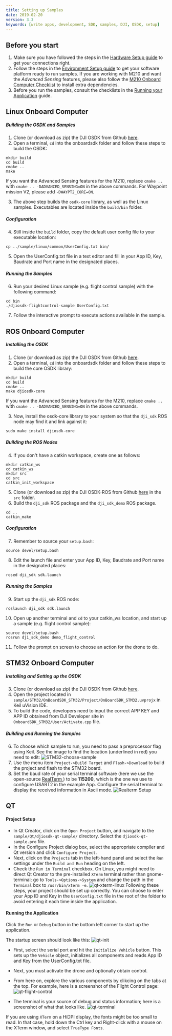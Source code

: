 ```yaml
---
title: Setting up Samples
date: 2019-02-20
version: 3.3
keywords: [write apps, development, SDK, samples, DJI, OSDK, setup]
---
```



## Before you start

1. Make sure you have followed the steps in the [Hardware Setup guide](../development-workflow/hardware-setup.html) to get your connections right.
2. Follow the steps in the [Environment Setup guide](../development-workflow/environment-setup.html) to get your software platform ready to run samples. If you are working with M210 and want the *Advanced Sensing* features, please also follow the [M210 Onboard Computer Checklist](../M210-Docs/oes-checklist.html) to install extra dependencies.
3. Before you run the samples, consult the checklists in the [Running your Application](../development-workflow/run-application.html) guide.

## Linux Onboard Computer

##### Building the OSDK and Samples

1. Clone (or download as zip) the DJI OSDK from Github [here](https://www.github.com/dji-sdk/Onboard-SDK).
2. Open a terminal, `cd` into the onboardsdk folder and follow these steps to build the OSDK:
```
mkdir build
cd build
cmake ..
make
```
If you want the Advanced Sensing features for the M210, replace `cmake ..` with `cmake .. -DADVANCED_SENSING=ON` in the above commands. For Waypoint mission V2, please add `-DWAYPT2_CORE=ON`.

3. The above step builds the `osdk-core` library, as well as the Linux samples. Executables are located inside the `build/bin` folder.

##### Configuration
4. Still inside the `build` folder, copy the default user config file to your executable location:
```
cp ../sample/linux/common/UserConfig.txt bin/
```
5. Open the UserConfig.txt file in a text editor and fill in your App ID, Key, Baudrate and Port name in the designated places.

##### Running the Samples
6. Run your desired Linux sample (e.g. flight control sample) with the following command:
```
cd bin
./djiosdk-flightcontrol-sample UserConfig.txt
```
7. Follow the interactive prompt to execute actions available in the sample.

## ROS Onboard Computer

##### Installing the OSDK

1. Clone (or download as zip) the DJI OSDK from Github [here](https://www.github.com/dji-sdk/Onboard-SDK).
2. Open a terminal, `cd` into the onboardsdk folder and follow these steps to build the core OSDK library:
```
mkdir build
cd build
cmake ..
make djiosdk-core
```
If you want the Advanced Sensing features for the M210, replace `cmake ..` with `cmake .. -DADVANCED_SENSING=ON` in the above commands.

3. Now, install the osdk-core library to your system so that the `dji_sdk` ROS node may find it and link against it:
```
sudo make install djiosdk-core
```

##### Building the ROS Nodes

4. If you don't have a catkin workspace, create one as follows:
```
mkdir catkin_ws
cd catkin_ws
mkdir src
cd src
catkin_init_workspace
```
5. Clone (or download as zip) the DJI OSDK-ROS from Github [here](https://www.github.com/dji-sdk/Onboard-SDK-ROS) in the `src` folder.
6. Build the `dji_sdk` ROS package and the `dji_sdk_demo` ROS package.
```
cd ..
catkin_make
```

##### Configuration
7. Remember to source your `setup.bash`:
```
source devel/setup.bash
```
8. Edit the launch file and enter your App ID, Key, Baudrate and Port name in the designated places:
```
rosed dji_sdk sdk.launch
```


##### Running the Samples

9. Start up the `dji_sdk` ROS node:
```
roslaunch dji_sdk sdk.launch
```
10. Open up another terminal and `cd` to your catkin_ws location, and start up a sample (e.g. flight control sample):
```
source devel/setup.bash
rosrun dji_sdk_demo demo_flight_control
```
11. Follow the prompt on screen to choose an action for the drone to do.

## STM32 Onboard Computer

##### Installing and Setting up the OSDK
3. Clone (or download as zip) the DJI OSDK from Github [here](https://www.github.com/dji-sdk/Onboard-SDK).
4. Open the project located in `sample/STM32/OnBoardSDK_STM32/Project/OnBoardSDK_STM32.uvprojx` in Keil uVision IDE.
5. To build the code, developers need to input the correct APP KEY and APP ID obtained from DJI Developer site in `OnboardSDK_STM32/User/Activate.cpp` file.

##### Building and Running the Samples

6. To choose which sample to run, you need to pass a preprocessor flag using Keil. See the image to find the location (underlined in red) you need to edit:
![STM32-choose-sample](../images/STM32/stm32_sample_macro.png)
7. Use the menu item `Project->Build Target` and `Flash->Download` to build the project and flash to the STM32 board.
8. Set the baud rate of your serial terminal software (here we use the open-source <a href="http://realterm.sourceforge.net" target="_blank"> RealTerm </a>) to be **115200**, which is the one we use to configure USART2 in the example App. Configure the serial terminal to display the received information in Ascii mode.
![Realterm Setup](../../images/STM32/STM32_Realterm.png)

## QT

#### Project Setup

- In Qt Creator, click on the `Open Project` button, and navigate to the `sample/Qt/djiosdk-qt-sample/` directory. Select the `djiosdk-qt-sample.pro` file.
- In the Configure Project dialog box, select the appropriate compiler and Qt version and click `Configure Project`.
- Next, click on the `Projects` tab in the left-hand panel and select the `Run` settings under the `Build and Run` heading on the left.
- Check the `Run in Terminal` checkbox. On Linux, you might need to direct Qt Creator to the pre-installed `XTerm` terminal rather than gnome-terminal; go to `Tools->Options->System` and change the path in the `Terminal` box to `/usr/bin/xterm -e`.
![qt-xterm-linux](../images/qt/qt-xterm.png)
Following these steps, your project should be set up correctly. You can choose to enter your App ID and Key in the `UserConfig.txt` file in the root of the folder to avoid entering it each time inside the application.

#### Running the Application

Click the `Run` or `Debug` button in the bottom left corner to start up the application.

The startup screen should look like this:
![qt-init](../images/qt/Qt-Init.png)

- First, select the serial port and hit the `Initialize Vehicle` button. This sets up the `Vehicle` object, initializes all components and reads App ID and Key from the UserConfig.txt file.
- Next, you must activate the drone and optionally obtain control.
- From here on, explore the various components by clikcing on the tabs at the top. For example, here is a screenshot of the Flight Control page:
![qt-flight-control](../images/qt/Qt-Flight.png)

- The terminal is your source of debug and status information; here is a screenshot of what that looks like.
 ![qt-terminal](../images/qt/Qt-terminal.png)


If you are using `XTerm` on a HiDPI display, the fonts might be too small to read. In that case, hold down the Ctrl key and Right-click with a mouse on the XTerm window, and select `TrueType Fonts`.



